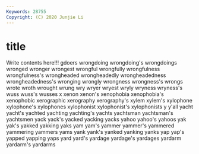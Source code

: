 ```yaml
---
Keywords: 28755
Copyright: (C) 2020 Junjie Li
---
```


# title

Write contents here!!!
gdoers 
wrongdoing 
wrongdoing's 
wrongdoings 
wronged 
wronger 
wrongest 
wrongful 
wrongfully
wrongfulness 
wrongfulness's 
wrongheaded 
wrongheadedly 
wrongheadedness 
wrongheadedness's 
wronging 
wrongly 
wrongness 
wrongness's
wrongs 
wrote 
wroth 
wrought 
wrung 
wry 
wryer 
wryest 
wryly 
wryness
wryness's 
wuss 
wuss's 
wusses 
x 
xenon 
xenon's 
xenophobia 
xenophobia's 
xenophobic
xerographic 
xerography 
xerography's 
xylem 
xylem's 
xylophone 
xylophone's 
xylophones 
xylophonist 
xylophonist's
xylophonists 
y 
y'all 
yacht 
yacht's 
yachted 
yachting 
yachting's 
yachts 
yachtsman
yachtsman's 
yachtsmen 
yack 
yack's 
yacked 
yacking 
yacks 
yahoo 
yahoo's 
yahoos
yak 
yak's 
yakked 
yakking 
yaks 
yam 
yam's 
yammer 
yammer's 
yammered
yammering 
yammers 
yams 
yank 
yank's 
yanked 
yanking 
yanks 
yap 
yap's
yapped 
yapping 
yaps 
yard 
yard's 
yardage 
yardage's 
yardages 
yardarm 
yardarm's
yardarms 
